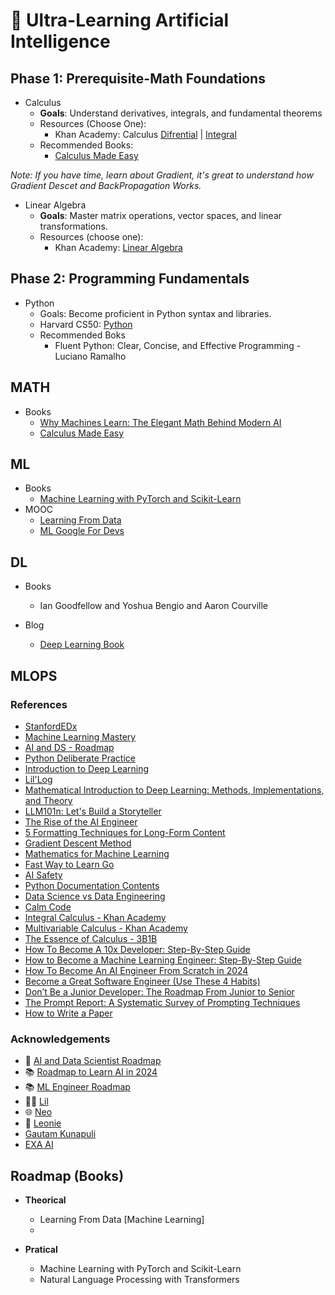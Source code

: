 # 🤖 **Ultra-Learning Artificial Intelligence**


## Phase 1: Prerequisite-Math Foundations

* Calculus
  * **Goals**: Understand derivatives, integrals, and fundamental theorems
  * Resources (Choose One):
    * Khan Academy:  Calculus [Difrential](https://en.khanacademy.org/math/differential-calculus) | [Integral](https://en.khanacademy.org/math/integral-calculus)
  * Recommended Books:
      *  [Calculus Made Easy](https://calculusmadeeasy.org/)

_Note: If you have time, learn about Gradient, it's great to understand how Gradient Descet and BackPropagation Works._

* Linear Algebra
  * **Goals**: Master matrix operations, vector spaces, and linear
  transformations.
  * Resources (choose one):
    * Khan Academy: [Linear Algebra](https://en.khanacademy.org/math/linear-algebra)


## Phase 2: Programming Fundamentals
* Python
    * Goals: Become proficient in Python syntax and libraries.
    * Harvard CS50: [Python](https://cs50.harvard.edu/python/2022/)
    * Recommended Boks
        * Fluent Python: Clear, Concise, and Effective Programming - Luciano Ramalho



## MATH
- Books
  - [Why Machines Learn: The Elegant Math Behind Modern AI](https://www.amazon.fr/Why-Machines-Learn-Elegant-Behind/dp/0593185749)
  - [Calculus Made Easy](https://calculusmadeeasy.org/)
## ML
- Books
  - [Machine Learning with PyTorch and Scikit-Learn](https://www.amazon.fr/Machine-Learning-PyTorch-Scikit-Learn-learning/dp/1801819319?crid=1BZ1K40TH7BML&dib=eyJ2IjoiMSJ9.9yg8cwnXBFq04RJQdK79SwFjhzjR4fP4EMjh1KmmQLgdBno1pY-FmY5TWxiU6hv_taukDOGmQcsLrfftUrNqcGA0lrI-LFHdqfbLdYC1EJC9m7znegYAWPWvriUf8qjLHwPF_u-RqTU9vU1EDXaLkRXN35N6lvKPU6XPjN8R5NpO7t79t50yRIJRc8AjENa-_fPwgxt93SzNaViU2eQso1odGuCP_7VGhndT_OJUihfzqs7CadZHk7q5oT3Mtc1hPw9XGwt_UlJkBnDuqjl0FrdngPCf1SJKF4-hI2Am9CM.Pjq5rqO0O4__FF5pBpxFo5bKnAGU_WiLT4Plq62xUjE&dib_tag=se&keywords=machine+learning+with+pytorch+and+scikit-learn&qid=1730481361&sprefix=Machine+learning+wi%2Caps%2C325&sr=8-1)
- MOOC
    - [Learning From Data](https://work.caltech.edu/telecourse)
    - [ML Google For Devs](https://developers.google.com/machine-learning?hl=en)
## DL
- Books
  - Ian Goodfellow and Yoshua Bengio and Aaron Courville
 
 - Blog
   - [Deep Learning Book](https://www.deeplearningbook.com.br/ )

## MLOPS

### References
  - [StanfordEDx](https://github.com/amaas/stanford_dl_ex)
  - [Machine Learning Mastery](https://machinelearningmastery.com/start-here/)
  - [AI and DS - Roadmap](https://roadmap.sh/ai-data-scientist)
  - [Python Deliberate Practice](https://github.com/robert8138/python-deliberate-practice)
  - [Introduction to Deep Learning](https://sebastianraschka.com/blog/2021/dl-course.html#l01-introduction-to-deep-learning)
  - [Lil'Log](https://lilianweng.github.io/)
  - [Mathematical Introduction to Deep Learning: Methods, Implementations, and Theory](https://arxiv.org/pdf/2310.20360)
  - [LLM101n: Let's Build a Storyteller](https://github.com/karpathy/LLM101n?tab=readme-ov-file)
  - [The Rise of the AI Engineer](https://www.latent.space/p/ai-engineer)
  - [5 Formatting Techniques for Long-Form Content](https://www.nngroup.com/articles/formatting-long-form-content/)
  - [Gradient Descent Method](https://pt.khanacademy.org/math/multivariable-calculus/applications-of-multivariable-derivatives/optimizing-multivariable-functions/a/what-is-gradient-descent)
  - [Mathematics for Machine Learning](https://mml-book.github.io/)
  - [Fast Way to Learn Go](https://www.reddit.com/r/golang/comments/1465pwq/fastest_way_to_learn_golang/)
  - [AI Safety](https://80000hours.org/career-reviews/ai-safety-researcher/)
  - [Python Documentation Contents](https://docs.python.org/3/contents.html)
  - [Data Science vs Data Engineering](https://www.datacamp.com/blog/data-scientist-vs-data-engineer)
  - [Calm Code](https://calmcode.io/)
  - [Integral Calculus - Khan Academy](https://pt.khanacademy.org/math/integral-calculus)
  - [Multivariable Calculus - Khan Academy](https://pt.khanacademy.org/math/multivariable-calculus)
  - [The Essence of Calculus - 3B1B](https://www.youtube.com/watch?v=WUvTyaaNkzM&list=PLZHQObOWTQDMsr9K-rj53DwVRMYO3t5Yr)
  - [How To Become A 10x Developer: Step-By-Step Guide](https://zerotomastery.io/blog/how-to-become-a-10x-developer/#What-is-a-10x-Developer)
  - [How to Become a Machine Learning Engineer: Step-By-Step Guide](https://zerotomastery.io/blog/how-to-become-a-machine-learning-engineer/)
  - [How To Become An AI Engineer From Scratch in 2024](https://zerotomastery.io/blog/how-to-become-an-ai-engineer-from-scratch/)
  - [Become a Great Software Engineer (Use These 4 Habits)](https://zerotomastery.io/blog/how-to-be-a-great-software-engineer/)
  - [Don’t Be a Junior Developer: The Roadmap From Junior to Senior](https://zerotomastery.io/blog/dont-be-a-junior-developer-the-roadmap/)
  - [The Prompt Report: A Systematic Survey of Prompting Techniques](https://arxiv.org/pdf/2406.06608)
  - [How to Write a Paper](http://halfonlab.ccr.buffalo.edu/other_docs/scientific_paper.pdf)

### Acknowledgements
- 🚀 [AI and Data Scientist Roadmap](https://roadmap.sh/ai-data-scientist)
- 📚 [Roadmap to Learn AI in 2024](https://medium.com/bitgrit-data-science-publication/a-roadmap-to-learn-ai-in-2024-cc30c6aa6e16)
- 📚 [ML Engineer Roadmap](https://github.com/chris-chris/ml-engineer-roadmap)
- 👩‍💻 [Lil](https://lilianweng.github.io/)
- 🌐 [Neo](https://www.bneo.xyz/)
- 🧠 [Leonie](https://x.com/helloiamleonie)
- [Gautam Kunapuli](https://gkunapuli.github.io/teaching/)
- [EXA AI](https://cdn.prod.website-files.com/608338f07a8a726c265ad502/67245ae89ec6f0803f08b581_AI%20Roadmap_%20based%20on%20Stanford%20AI%20Graduate%20Certificate.pdf)

## Roadmap (Books)
- **Theorical**
   - Learning From Data [Machine Learning]
  - 

- **Pratical**
  -  Machine Learning with PyTorch and Scikit-Learn
  -  Natural Language Processing with Transformers
